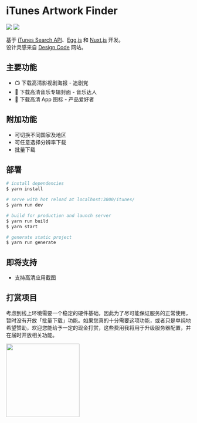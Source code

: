# iTunes Artwork Finder

![](https://img.shields.io/badge/version-1.1.0-green.svg)
![](https://img.shields.io/github/license/coder-ysj/jayyan.net-itunes.svg)

基于 [iTunes Search API](https://affiliate.itunes.apple.com/resources/documentation/itunes-store-web-service-search-api/)、[Egg.js](https://eggjs.org) 和 [Nuxt.js](https://zh.nuxtjs.org) 开发。  
设计灵感来自 [Design Code](https://designcode.io) 网站。

## 主要功能

- 📺 下载高清影视剧海报 - 追剧党
- 🎵 下载高清音乐专辑封面 - 音乐达人
- 📱 下载高清 App 图标 - 产品爱好者

## 附加功能

- 可切换不同国家及地区
- 可任意选择分辨率下载
- 批量下载

## 部署

```bash
# install dependencies
$ yarn install

# serve with hot reload at localhost:3000/itunes/
$ yarn run dev

# build for production and launch server
$ yarn run build
$ yarn start

# generate static project
$ yarn run generate
```

## 即将支持

- 支持高清应用截图

## 打赏项目

考虑到线上环境需要一个稳定的硬件基础，因此为了尽可能保证服务的正常使用，暂时没有开放「批量下载」功能。如果您真的十分需要这项功能，或者只是单纯地希望赞助，欢迎您能给予一定的现金打赏，这些费用我将用于升级服务器配置，并在届时开放相关功能。

<img src="https://raw.githubusercontent.com/coder-ysj/jayyan.net-itunes/master/static/reward.JPG" width="200px" />
